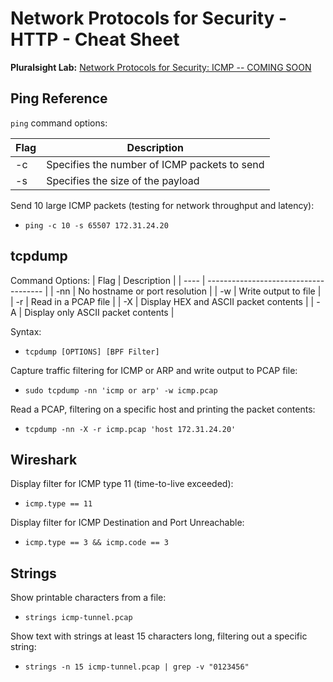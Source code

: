 # Network Protocols for Security - HTTP - Cheat Sheet
**Pluralsight Lab:** [Network Protocols for Security: ICMP -- COMING SOON](https://app.pluralsight.com/profile/author/brandon-devault)

## Ping Reference
`ping` command options:

| Flag | Description                                  |
| ---- | -------------------------------------------- |
| -c   | Specifies the number of ICMP packets to send |
| -s   | Specifies the size of the payload            | 

Send 10 large ICMP packets (testing for network throughput and latency):
- `ping -c 10 -s 65507 172.31.24.20`

## tcpdump 
Command Options:
| Flag | Description                           |
| ---- | ------------------------------------- |
| -nn  | No hostname or port resolution        |
| -w   | Write output to file                  |
| -r   | Read in a PCAP file                   |
| -X   | Display HEX and ASCII packet contents |
| -A   | Display only ASCII packet contents    | 

Syntax:
- `tcpdump [OPTIONS] [BPF Filter]`

Capture traffic filtering for ICMP or ARP and write output to PCAP file:
- `sudo tcpdump -nn 'icmp or arp' -w icmp.pcap`

Read a PCAP, filtering on a specific host and printing the packet contents:
- `tcpdump -nn -X -r icmp.pcap 'host 172.31.24.20'`

## Wireshark
Display filter for ICMP type 11 (time-to-live exceeded):
- `icmp.type == 11`

Display filter for ICMP Destination and Port Unreachable:
- `icmp.type == 3 && icmp.code == 3`

## Strings
Show printable characters from a file:
- `strings icmp-tunnel.pcap`

Show text with strings at least 15 characters long, filtering out a specific string:
- `strings -n 15 icmp-tunnel.pcap | grep -v "0123456"`
